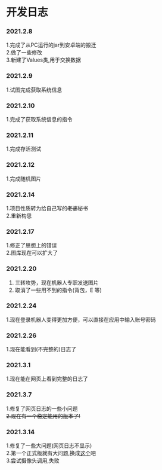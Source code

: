 # 开发日志
### 2021.2.8
1.完成了从PC运行的jar到安卓端的搬迁  
2.做了一些修改  
3.新建了Values类,用于交换数据  
### 2021.2.9
1.试图完成获取系统信息  
### 2021.2.10
1.完成了获取系统信息的指令  
### 2021.2.11
1.完成存活测试  
### 2021.2.12
1.完成随机图片  
### 2021.2.14
1.项目性质转为给自己写的~~老婆~~秘书  
2.重新构思  
### 2021.2.17
1.修正了思想上的错误  
2.图库现在可以扩大了  
### 2021.2.20
1. 三转攻势，现在机器人专职发送图片  
2. 取消了一些用不到的指令(背包，E 等)  
### 2021.2.24
1.现在登录机器人变得更加方便，可以直接在应用中输入账号密码  
### 2021.2.26
1.现在能看到\(不完整的\)日志了
### 2021.3.1
1.现在能在网页上看到完整的日志了  
### 2021.3.7
1.修复了网页日志的一些小问题  
~~2.现在有一个稳定能用的版本了!~~
### 2021.3.14
1.修复了一些大问题(网页日志不显示)  
2.第一个正式版就有大问题,换成[这个](http:www.tonyn.cn:10000/Coishi/releases/Coishi-1.1.1.apk)吧  
3.尝试摄像头调用,失败  
